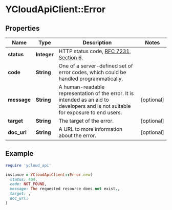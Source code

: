 # YCloudApiClient::Error

## Properties

| Name | Type | Description | Notes |
| ---- | ---- | ----------- | ----- |
| **status** | **Integer** | HTTP status code, [RFC 7231, Section 6](https://datatracker.ietf.org/doc/html/rfc7231#section-6). |  |
| **code** | **String** | One of a server-defined set of error codes, which could be handled programmatically. |  |
| **message** | **String** | A human-readable representation of the error. It is intended as an aid to developers and is not suitable for exposure to end users. | [optional] |
| **target** | **String** | The target of the error. | [optional] |
| **doc_url** | **String** | A URL to more information about the error. | [optional] |

## Example

```ruby
require 'ycloud_api'

instance = YCloudApiClient::Error.new(
  status: 404,
  code: NOT_FOUND,
  message: The requested resource does not exist.,
  target: ,
  doc_url: 
)
```

